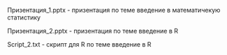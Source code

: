 
Призентация_1.pptx - призентация по теме введение в математичекую статистику


Призентация_2.pptx - призентация по теме введение в R

Script_2.txt - скрипт для R по теме введение в R

